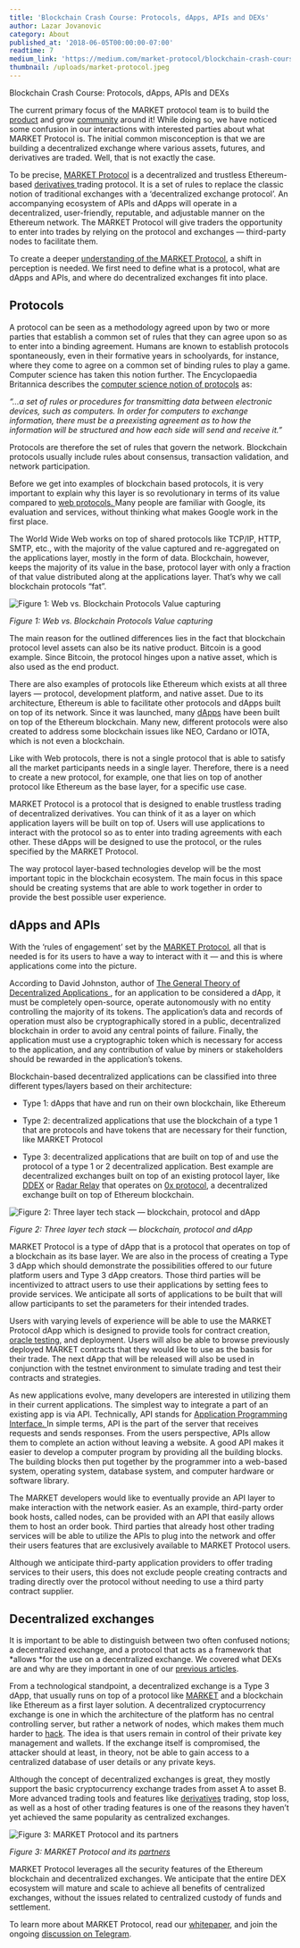 ```yaml
---
title: 'Blockchain Crash Course: Protocols, dApps, APIs and DEXs'
author: Lazar Jovanovic
category: About
published_at: '2018-06-05T00:00:00-07:00'
readtime: 7
medium_link: 'https://medium.com/market-protocol/blockchain-crash-course-protocols-dapps-apis-and-dexs-4c324964f9c2'
thumbnail: /uploads/market-protocol.jpeg
---
```

Blockchain Crash Course: Protocols, dApps, APIs and DEXs

The current primary focus of the MARKET protocol team is to build the [product](https://dapp.marketprotocol.io/) and grow [community](https://t.me/Market_Protocol_Chat) around it! While doing so, we have noticed some confusion in our interactions with interested parties about what MARKET Protocol is. The initial common misconception is that we are building a decentralized exchange where various assets, futures, and derivatives are traded. Well, that is not exactly the case.

To be precise, [MARKET Protocol](http://marketprotocol.io) is a decentralized and trustless Ethereum-based [derivatives ](/blog/post/why-derivatives)trading protocol. It is a set of rules to replace the classic notion of traditional exchanges with a ‘decentralized exchange protocol’. An accompanying ecosystem of APIs and dApps will operate in a decentralized, user-friendly, reputable, and adjustable manner on the Ethereum network. The MARKET Protocol will give traders the opportunity to enter into trades by relying on the protocol and exchanges — third-party nodes to facilitate them.

To create a deeper [understanding of the MARKET Protocol](/blog/post/market-protocol--explain-it-like-im-five), a shift in perception is needed. We first need to define what is a protocol, what are dApps and APIs, and where do decentralized exchanges fit into place.

## Protocols

A protocol can be seen as a methodology agreed upon by two or more parties that establish a common set of rules that they can agree upon so as to enter into a binding agreement. Humans are known to establish protocols spontaneously, even in their formative years in schoolyards, for instance, where they come to agree on a common set of binding rules to play a game. Computer science has taken this notion further. The Encyclopaedia Britannica describes the [computer science notion of protocols](https://www.britannica.com/technology/protocol-computer-science) as:

*“…a set of rules or procedures for transmitting data between electronic devices, such as computers. In order for computers to exchange information, there must be a preexisting agreement as to how the information will be structured and how each side will send and receive it.”*

Protocols are therefore the set of rules that govern the network. Blockchain protocols usually include rules about consensus, transaction validation, and network participation.

Before we get into examples of blockchain based protocols, it is very important to explain why this layer is so revolutionary in terms of its value compared to [web protocols. ](http://www.realifewebdesigns.com/web-resources/web-protocols.html)Many people are familiar with Google, its evaluation and services, without thinking what makes Google work in the first place.

The World Wide Web works on top of shared protocols like TCP/IP, HTTP, SMTP, etc., with the majority of the value captured and re-aggregated on the applications layer, mostly in the form of data. Blockchain, however, keeps the majority of its value in the base, protocol layer with only a fraction of that value distributed along at the applications layer. That’s why we call blockchain protocols “fat”.

![Figure 1: Web vs. Blockchain Protocols Value capturing](/uploads/web-vs-blockchain-protocols.jpeg)

*Figure 1: Web vs. Blockchain Protocols Value capturing*

The main reason for the outlined differences lies in the fact that blockchain protocol level assets can also be its native product. Bitcoin is a good example. Since Bitcoin, the protocol hinges upon a native asset, which is also used as the end product.

There are also examples of protocols like Ethereum which exists at all three layers — protocol, development platform, and native asset. Due to its architecture, Ethereum is able to facilitate other protocols and dApps built on top of its network. Since it was launched, many [dApps](https://dappradar.com/) have been built on top of the Ethereum blockchain. Many new, different protocols were also created to address some blockchain issues like NEO, Cardano or IOTA, which is not even a blockchain.

Like with Web protocols, there is not a single protocol that is able to satisfy all the market participants needs in a single layer. Therefore, there is a need to create a new protocol, for example, one that lies on top of another protocol like Ethereum as the base layer, for a specific use case.

MARKET Protocol is a protocol that is designed to enable trustless trading of decentralized derivatives. You can think of it as a layer on which application layers will be built on top of. Users will use applications to interact with the protocol so as to enter into trading agreements with each other. These dApps will be designed to use the protocol, or the rules specified by the MARKET Protocol.

The way protocol layer-based technologies develop will be the most important topic in the blockchain ecosystem. The main focus in this space should be creating systems that are able to work together in order to provide the best possible user experience.

## dApps and APIs

With the ‘rules of engagement’ set by the [MARKET Protocol](https://t.me/Market_Protocol_Chat), all that is needed is for its users to have a way to interact with it — and this is where applications come into the picture.

According to David Johnston, author of [The General Theory of Decentralized Applications ](https://github.com/DavidJohnstonCEO/DecentralizedApplications#the-general-theory-of-decentralized-applications-dapps), for an application to be considered a dApp, it must be completely open-source, operate autonomously with no entity controlling the majority of its tokens. The application’s data and records of operation must also be cryptographically stored in a public, decentralized blockchain in order to avoid any central points of failure. Finally, the application must use a cryptographic token which is necessary for access to the application, and any contribution of value by miners or stakeholders should be rewarded in the application’s tokens.

Blockchain-based decentralized applications can be classified into three different types/layers based on their architecture:

* Type 1: dApps that have and run on their own blockchain, like Ethereum

* Type 2: decentralized applications that use the blockchain of a type 1 that are protocols and have tokens that are necessary for their function, like MARKET Protocol

* Type 3: decentralized applications that are built on top of and use the protocol of a type 1 or 2 decentralized application. Best example are decentralized exchanges built on top of an existing protocol layer, like [DDEX](/blog/post/market-protocol-partners-with-top-decentralized-exchange---ddex) or [Radar Relay](https://radarrelay.com/) that operates on [0x protocol](https://0xproject.com/), a decentralized exchange built on top of Ethereum blockchain.

![Figure 2: Three layer tech stack — blockchain, protocol and dApp](/uploads/blockchain-protocol-dapp.jpeg)

*Figure 2: Three layer tech stack — blockchain, protocol and dApp*

MARKET Protocol is a type of dApp that is a protocol that operates on top of a blockchain as its base layer. We are also in the process of creating a Type 3 dApp which should demonstrate the possibilities offered to our future platform users and Type 3 dApp creators. Those third parties will be incentivized to attract users to use their applications by setting fees to provide services. We anticipate all sorts of applications to be built that will allow participants to set the parameters for their intended trades.

Users with varying levels of experience will be able to use the MARKET Protocol dApp which is designed to provide tools for contract creation, [oracle testing](https://www.youtube.com/watch?v=y3nFalkcuSo), and deployment. Users will also be able to browse previously deployed MARKET contracts that they would like to use as the basis for their trade. The next dApp that will be released will also be used in conjunction with the testnet environment to simulate trading and test their contracts and strategies.

As new applications evolve, many developers are interested in utilizing them in their current applications. The simplest way to integrate a part of an existing app is via API. Technically, API stands for [Application Programming Interface. ](https://en.wikipedia.org/wiki/Application_programming_interface)In simple terms, API is the part of the server that receives requests and sends responses. From the users perspective, APIs allow them to complete an action without leaving a website. A good API makes it easier to develop a computer program by providing all the building blocks. The building blocks then put together by the programmer into a web-based system, operating system, database system, and computer hardware or software library.

The MARKET developers would like to eventually provide an API layer to make interaction with the network easier. As an example, third-party order book hosts, called nodes, can be provided with an API that easily allows them to host an order book. Third parties that already host other trading services will be able to utilize the APIs to plug into the network and offer their users features that are exclusively available to MARKET Protocol users.

Although we anticipate third-party application providers to offer trading services to their users, this does not exclude people creating contracts and trading directly over the protocol without needing to use a third party contract supplier.

## Decentralized exchanges

It is important to be able to distinguish between two often confused notions; a decentralized exchange, and a protocol that acts as a framework that *allows *for the use on a decentralized exchange. We covered what DEXs are and why are they important in one of our [previous articles](/blog/post/understanding-the-dex-revolution).

From a technological standpoint, a decentralized exchange is a Type 3 dApp, that usually runs on top of a protocol like [MARKET](https://marketprotocol.io/) and a blockchain like Ethereum as a first layer solution. A decentralized cryptocurrency exchange is one in which the architecture of the platform has no central controlling server, but rather a network of nodes, which makes them much harder to [hack](/blog/post/how-to-avoid-cryptocurrency-theft). The idea is that users remain in control of their private key management and wallets. If the exchange itself is compromised, the attacker should at least, in theory, not be able to gain access to a centralized database of user details or any private keys.

Although the concept of decentralized exchanges is great, they mostly support the basic cryptocurrency exchange trades from asset A to asset B. More advanced trading tools and features like [derivatives](/blog/post/why-derivatives) trading, stop loss, as well as a host of other trading features is one of the reasons they haven’t yet achieved the same popularity as centralized exchanges.

![Figure 3: MARKET Protocol and its [partners](https://marketprotocol.io/partners)](/uploads/partners.jpeg)

*Figure 3: MARKET Protocol and its [partners](https://marketprotocol.io/partners)*

MARKET Protocol leverages all the security features of the Ethereum blockchain and decentralized exchanges. We anticipate that the entire DEX ecosystem will mature and scale to achieve all benefits of centralized exchanges, without the issues related to centralized custody of funds and settlement.

To learn more about MARKET Protocol, read our [whitepaper](https://www.marketprotocol.io/assets/MARKET_Protocol-Whitepaper.pdf), and join the ongoing [discussion on Telegram](https://t.me/Market_Protocol_Chat).
